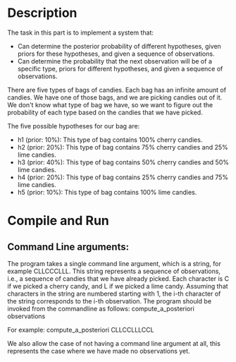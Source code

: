 # Description
The task in this part is to implement a system that:
* Can determine the posterior probability of different hypotheses, given priors for these hypotheses, and given a sequence of   observations.
* Can determine the probability that the next observation will be of a specific type, priors for different hypotheses, and given a sequence of observations.


There are five types of bags of candies. Each bag has an infinite amount of candies. We have one of those bags, and we are picking candies out of it. We don't know what type of bag we have, so we want to figure out the probability of each type based on the candies that we have picked.

The five possible hypotheses for our bag are:

* h1 (prior: 10%): This type of bag contains 100% cherry candies.
* h2 (prior: 20%): This type of bag contains 75% cherry candies and 25% lime candies.
* h3 (prior: 40%): This type of bag contains 50% cherry candies and 50% lime candies.
* h4 (prior: 20%): This type of bag contains 25% cherry candies and 75% lime candies.
* h5 (prior: 10%): This type of bag contains 100% lime candies.

# Compile and Run

## Command Line arguments:

The program takes a single command line argument, which is a string, for example CLLCCCLLL. This string represents a sequence of observations, i.e., a sequence of candies that we have already picked. Each character is C if we picked a cherry candy, and L if we picked a lime candy. Assuming that characters in the string are numbered starting with 1, the i-th character of the string corresponds to the i-th observation. The program should be invoked from the commandline as follows:
compute_a_posteriori observations


For example:
compute_a_posteriori CLLCCLLLCCL

We also allow the case of not having a command line argument at all, this represents the case where we have made no observations yet.